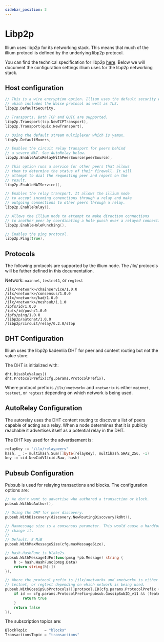 ```yaml
---
sidebar_position: 2
---
```


# Libp2p

Illium uses libp2p for its networking stack. This means that much of the illium protocol is defined by the underlying 
libp2p protocol. 

You can find the technical specification for libp2p [here](https://github.com/libp2p/specs). Below we will document the
configuration settings illium uses for the libp2p networking stack.


## Host configuration

```go
// This is a wire encryption option. Illium uses the default security options
// which includes the Noise protocol as well as TLS.
libp2p.DefaultSecurity,

// Transports. Both TCP and QUIC are supported.
libp2p.Transport(tcp.NewTCPTransport),
libp2p.Transport(quic.NewTransport),

// Using the default stream multiplexer which is yamux.
libp2p.DefaultMuxers,

// Enables the circuit relay transport for peers behind
// a severe NAT. See AutoRelay below.
libp2p.EnableAutoRelayWithPeerSource(peerSource),

// This option runs a service for other peers that allows
// them to determine the status of their firewall. It will
// attempt to dial the requesting peer and report on the
// result.
libp2p.EnableNATService(),

// Enables the relay transport. It allows the illium node
// to accept incoming conenctions through a relay and make
// outgoing connections to other peers through a relay.
libp2p.EnableRelay(),

// Allows the illium node to attempt to make direction connections
// to another peer by coordinating a hole punch over a relayed connection.
libp2p.EnableHolePunching(),

// Enables the ping protocol.
libp2p.Ping(true),
```

## Protocols

The following protocols are supported by the illium node. The /ilx/ protocols will be futher defined in this documentation.

Network: `mainnet`, `testnet1`, or `regtest`
```
/ilx/<network>/chainservice/1.0.0
/ilx/<network>/consensus/1.0.0
/ilx/<network>/kad/1.0.0
/ilx/<network>/meshsub/1.1.0
/ipfs/id/1.0.0
/ipfs/id/push/1.0.0
/ipfs/ping/1.0.0
/libp2p/autonat/1.0.0
/libp2p/circuit/relay/0.2.0/stop
```

## DHT Configuration
Illium uses the libp2p kademlia DHT for peer and content routing but not the value store.

The DHT is initialized with:
```
dht.DisableValues()
dht.ProtocolPrefix(cfg.params.ProtocolPrefix),
```

Where protocol prefix is `/ilx/<network>` and `<network>` is either `mainnet`, `testnet`, or `regtest` depending on which
network is being used.

## AutoRelay Configuration

The autorelay uses the DHT content routing to discover a list of peers capable of acting as a relay. When a node determines
that it is publicly reachable it advertises itself as a potential relay in the DHT. 

The DHT key used for the advertisement is:

```go
relayKey := "/ilx/relaypeers"
hash, _ := multihash.Sum([]byte(relayKey), multihash.SHA2_256, -1)
key := cid.NewCidV1(cid.Raw, hash)
```

## Pubsub Configuration

Pubsub is used for relaying transactions and blocks. The configuration options are:

```go
// We don't want to advertise who authored a transaction or block.
pubsub.WithNoAuthor(),

// Using the DHT for peer discovery.
pubsub.WithDiscovery(discovery.NewRoutingDiscovery(kdht)),

// Maxmessage size is a consensus parameter. This would cause a hardfork if you
// change it.
//
// Default: 8 MiB
pubsub.WithMaxMessageSize(cfg.maxMessageSize),

// hash.HashFunc is blake2s.
pubsub.WithMessageIdFn(func(pmsg *pb.Message) string {
    h := hash.HashFunc(pmsg.Data)
    return string(h[:])
}),

// Where the protocol prefix is /ilx/<network> and <network> is either mainnet, 
// testnet, or regtest depending on which network is being used.
pubsub.WithGossipSubProtocols([]protocol.ID{cfg.params.ProtocolPrefix + pubsub.GossipSubID_v11}, func(feature pubsub.GossipSubFeature, id protocol.ID) bool {
    if id == cfg.params.ProtocolPrefix+pubsub.GossipSubID_v11 && (feature == pubsub.GossipSubFeatureMesh || feature == pubsub.GossipSubFeaturePX) {
        return true
    }
    return false
}),
```

The subscription topics are:

```go
BlockTopic        = "blocks"
TransactionsTopic = "transactions"
```